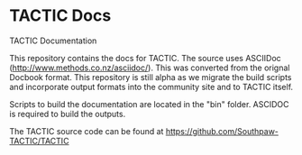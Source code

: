 TACTIC Docs
===========

TACTIC Documentation

This repository contains the docs for TACTIC.  The source uses ASCIIDoc (http://www.methods.co.nz/asciidoc/).  This was converted from the orignal Docbook format.  This repository is still alpha as we migrate the build scripts and incorporate output formats into the community site and to TACTIC itself.

Scripts to build the documentation are located in the "bin" folder.  ASCIDOC is required to build the outputs.

The TACTIC source code can be found at https://github.com/Southpaw-TACTIC/TACTIC


